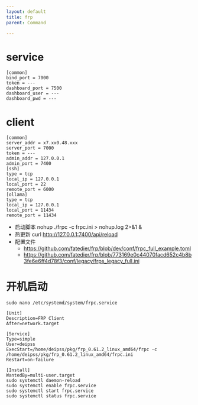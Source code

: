 ```yaml
---
layout: default
title: frp
parent: Command

---
```


# service 
```shell
[common]
bind_port = 7000
token = ---
dashboard_port = 7500
dashboard_user = ---
dashboard_pwd = ---
```


# client
```shell
[common]
server_addr = x7.xx0.48.xxx
server_port = 7000
token = ---
admin_addr = 127.0.0.1
admin_port = 7400
[ssh]
type = tcp
local_ip = 127.0.0.1
local_port = 22
remote_port = 6000
[ollama]
type = tcp 
local_ip = 127.0.0.1
local_port = 11434
remote_port = 11434
```
- 启动脚本  nohup ./frpc -c frpc.ini > nohup.log 2>&1 &
- 热更新 curl http://127.0.0.1:7400/api/reload
- 配置文件 
  - https://github.com/fatedier/frp/blob/dev/conf/frpc_full_example.toml
  - https://github.com/fatedier/frp/blob/773169e0c44070facd652c4b8b3fe6e6ff4d78f3/conf/legacy/frps_legacy_full.ini

# 开机启动
```shell
sudo nano /etc/systemd/system/frpc.service

[Unit]
Description=FRP Client
After=network.target

[Service]
Type=simple
User=deipss
ExecStart=/home/deipss/pkg/frp_0.61.2_linux_amd64/frpc -c /home/deipss/pkg/frp_0.61.2_linux_amd64/frpc.ini
Restart=on-failure

[Install]
WantedBy=multi-user.target
sudo systemctl daemon-reload
sudo systemctl enable frpc.service
sudo systemctl start frpc.service
sudo systemctl status frpc.service
```